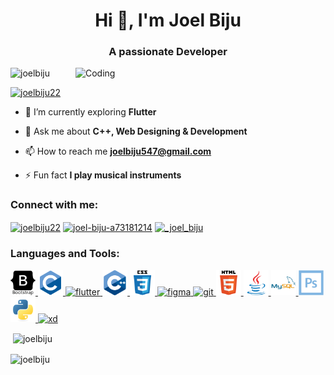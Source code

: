 <!--[![MasterHead](https://i.pinimg.com/originals/6c/bd/c4/6cbdc4e62a5bf777fa92ef237fa5d947.gif)](https://joelbiju.io)
-->
<h1 align="center">Hi 👋, I'm Joel Biju</h1>
<h3 align="center">A passionate Developer</h3>
<img src="https://miro.medium.com/max/1360/0*7Q3yvSIv_t0ioJ-Z.gif"  alt="Coding" align="right" width="400">

<p align="left"> <img src="https://komarev.com/ghpvc/?username=joelbiju&label=Profile%20views&color=0e75b6&style=flat" alt="joelbiju" /> </p>

<p align="left"> <a href="https://twitter.com/joelbiju22" target="blank"><img src="https://img.shields.io/twitter/follow/joelbiju22?logo=twitter&style=for-the-badge" alt="joelbiju22" /></a> </p>

- 🌱 I’m currently exploring **Flutter**

- 💬 Ask me about **C++, Web Designing & Development**

- 📫 How to reach me **joelbiju547@gmail.com**

- ⚡ Fun fact **I play musical instruments**

<h3 align="left">Connect with me:</h3>
<p align="left">
<a href="https://twitter.com/joelbiju22" target="blank"><img align="center" src="https://raw.githubusercontent.com/rahuldkjain/github-profile-readme-generator/master/src/images/icons/Social/twitter.svg" alt="joelbiju22" height="30" width="40" /></a>
<a href="https://linkedin.com/in/joel-biju-a73181214" target="blank"><img align="center" src="https://raw.githubusercontent.com/rahuldkjain/github-profile-readme-generator/master/src/images/icons/Social/linked-in-alt.svg" alt="joel-biju-a73181214" height="30" width="40" /></a>
<a href="https://instagram.com/_joel_biju" target="blank"><img align="center" src="https://raw.githubusercontent.com/rahuldkjain/github-profile-readme-generator/master/src/images/icons/Social/instagram.svg" alt="_joel_biju" height="30" width="40" /></a>
</p>

<h3 align="left">Languages and Tools:</h3>
<p align="left"> <a href="https://getbootstrap.com" target="_blank" rel="noreferrer"> <img src="https://raw.githubusercontent.com/devicons/devicon/master/icons/bootstrap/bootstrap-plain-wordmark.svg" alt="bootstrap" width="40" height="40"/> </a> <a href="https://www.cprogramming.com/" target="_blank" rel="noreferrer"> <img src="https://raw.githubusercontent.com/devicons/devicon/master/icons/c/c-original.svg" alt="c" width="40" height="40"/> </a> <a href="https://flutter.dev" target="_blank" rel="noreferrer"> <img src="https://www.vectorlogo.zone/logos/flutterio/flutterio-icon.svg" alt="flutter" width="40" height="40"/> <a href="https://www.w3schools.com/cpp/" target="_blank" rel="noreferrer"> <img src="https://raw.githubusercontent.com/devicons/devicon/master/icons/cplusplus/cplusplus-original.svg" alt="cplusplus" width="40" height="40"/> </a> <a href="https://www.w3schools.com/css/" target="_blank" rel="noreferrer"> <img src="https://raw.githubusercontent.com/devicons/devicon/master/icons/css3/css3-original-wordmark.svg" alt="css3" width="40" height="40"/> </a> <a href="https://www.figma.com/" target="_blank" rel="noreferrer"> <img src="https://www.vectorlogo.zone/logos/figma/figma-icon.svg" alt="figma" width="40" height="40"/> </a> <a href="https://git-scm.com/" target="_blank" rel="noreferrer"> <img src="https://www.vectorlogo.zone/logos/git-scm/git-scm-icon.svg" alt="git" width="40" height="40"/> </a> <a href="https://www.w3.org/html/" target="_blank" rel="noreferrer"> <img src="https://raw.githubusercontent.com/devicons/devicon/master/icons/html5/html5-original-wordmark.svg" alt="html5" width="40" height="40"/> </a> <a href="https://www.java.com" target="_blank" rel="noreferrer"> <img src="https://raw.githubusercontent.com/devicons/devicon/master/icons/java/java-original.svg" alt="java" width="40" height="40"/> </a> <a href="https://www.mysql.com/" target="_blank" rel="noreferrer"> <img src="https://raw.githubusercontent.com/devicons/devicon/master/icons/mysql/mysql-original-wordmark.svg" alt="mysql" width="40" height="40"/> </a> <a href="https://www.photoshop.com/en" target="_blank" rel="noreferrer"> <img src="https://raw.githubusercontent.com/devicons/devicon/master/icons/photoshop/photoshop-line.svg" alt="photoshop" width="40" height="40"/> </a> <a href="https://www.python.org" target="_blank" rel="noreferrer"> <img src="https://raw.githubusercontent.com/devicons/devicon/master/icons/python/python-original.svg" alt="python" width="40" height="40"/> </a> <a href="https://www.adobe.com/products/xd.html" target="_blank" rel="noreferrer"> <img src="https://cdn.worldvectorlogo.com/logos/adobe-xd.svg" alt="xd" width="40" height="40"/> </a> </p>


<p>&nbsp;<img align="center" src="https://github-readme-stats.vercel.app/api?username=joelbiju&show_icons=true&locale=en&theme=blue-green" alt="joelbiju" /></p>

<p><img align="center" src="https://github-readme-streak-stats.herokuapp.com/?user=joelbiju&theme=blue-green" alt="joelbiju" /></p>
